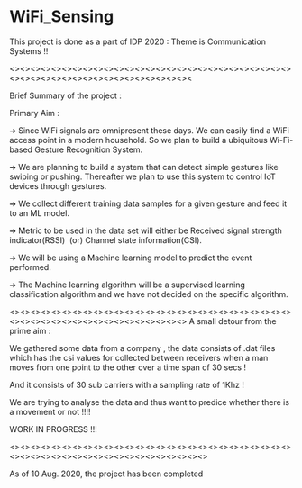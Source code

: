 # WiFi_Sensing

This project is done as a part of IDP 2020 : Theme is Communication Systems !!

<><><><><><><><><><><><><><><><><><><><><><><><><><><><><><><><><><><><><><><><><><><><><

Brief Summary of the project : 

Primary Aim : 

➔ Since WiFi signals are omnipresent these days. We can easily find a WiFi access point in
a modern household. So we plan to build a ubiquitous Wi-Fi-based Gesture Recognition
System.

➔ We are planning to build a system that can detect simple gestures like swiping or
pushing. Thereafter we plan to use this system to control IoT devices through gestures.

➔ We collect different training data samples for a given gesture and feed it to an ML model.

➔ Metric to be used in the data set will either be
Received signal strength indicator(RSSI) ​ (or)​ Channel state information(CSI).

➔ We will be using a Machine learning model to predict the event performed.

➔ The Machine learning algorithm will be a supervised learning classification algorithm
and we have not decided on the specific algorithm.

<><><><><><><><><><><><><><><><><><><><><><><><><><><><><><><><><><><><><><><><><><><><>
A small detour from the prime aim : 

We gathered some data from a company , the data consists of .dat files which has the csi values for collected between receivers
when a man moves from one point to the other over a time span of 30 secs !

And it consists of 30 sub carriers with a sampling rate of 1Khz !

We are trying to analyse the data and thus want to predice whether there is a movement or not  !!!!


WORK IN PROGRESS !!!

<><><><><><><><><><><><><><><><><><><><><><><><><><><><><><><><><><><><><><><><><><><><><><>

As of 10 Aug. 2020, the project has been completed




